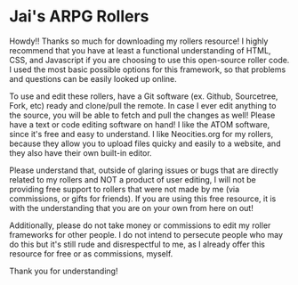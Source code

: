 # Jai's ARPG Rollers

Howdy!! Thanks so much for downloading my rollers resource! I highly recommend that you have at least a functional understanding of HTML, CSS, and Javascript 
if you are choosing to use this open-source roller code. I used the most basic possible options for this framework, so that problems and questions
can be easily looked up online. 

To use and edit these rollers, have a Git software (ex. Github, Sourcetree, Fork, etc) ready and clone/pull the remote. In case I ever edit anything to the source,
you will be able to fetch and pull the changes as well! 
Please have a text or code editing software on hand! I like the ATOM software, since it's free and easy to understand.
I like Neocities.org for my rollers, because they allow you to upload files quicky and easily to a website, and they also have their own built-in editor.

Please understand that, outside of glaring issues or bugs that are directly related to my rollers and NOT a product of user editing, 
I will not be providing free support to rollers that were not made by me (via commissions, or gifts for friends). 
If you are using this free resource, it is with the understanding that you are on your own from here on out!

Additionally, please do not take money or commissions to edit my roller frameworks for other people. I do not intend to persecute people who may do this
but it's still rude and disrespectful to me, as I already offer this resource for free or as commissions, myself.

Thank you for understanding!
